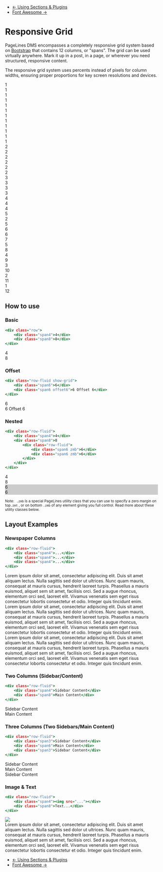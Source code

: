 <div class="row-fluid">
  <div class="span12">
    <ul class="pager">
      <li class="pull-left"><a href="http://docs.pagelines.com/tutorials/using-sections">&larr; Using Sections & Plugins</a></li>
        <li class="pull-right"><a href="http://docs.pagelines.com/tutorials/font-awesome">Font Awesome &rarr;</a></li>
    </ul>
  </div>
</div>

# Responsive Grid #

PageLines DMS encompasses a completely responsive grid system based on [Bootstrap](http://twitter.github.io/bootstrap/) that contains 12 columns, or "spans". The grid can be used virtually anywhere. Mark it up in a post, in a page, or wherever you need structured, responsive content.

The responsive grid system uses percents instead of pixels for column widths, ensuring proper proportions for key screen resolutions and devices.

<div class="docs-grid">
    <div class="row-fluid show-grid">
        <div class="span1">1</div>
        <div class="span1">1</div>
        <div class="span1">1</div>
        <div class="span1">1</div>
        <div class="span1">1</div>
        <div class="span1">1</div>
        <div class="span1">1</div>
        <div class="span1">1</div>
        <div class="span1">1</div>
        <div class="span1">1</div>
        <div class="span1">1</div>
        <div class="span1">1</div>
    </div>
    <div class="row-fluid show-grid">
		<div class="span2">2</div>
		<div class="span2">2</div>
		<div class="span2">2</div>
		<div class="span2">2</div>
		<div class="span2">2</div>
		<div class="span2">2</div>
	</div>
	<div class="row-fluid show-grid">
		<div class="span3">3</div>
		<div class="span3">3</div>
		<div class="span3">3</div>
		<div class="span3">3</div>
	</div>
    <div class="row-fluid show-grid">
        <div class="span4">4</div>
        <div class="span4">4</div>
        <div class="span4">4</div>
    </div>
    <div class="row-fluid show-grid">
		<div class="span5">5</div>
		<div class="span2">2</div>
		<div class="span5">5</div>
	</div>
	<div class="row-fluid show-grid">
		<div class="span6">6</div>
		<div class="span6">6</div>
	</div>
	<div class="row-fluid show-grid">
		<div class="span7">7</div>
		<div class="span5">5</div>
	</div>
    <div class="row-fluid show-grid">
    	<div class="span8">8</div>
    	<div class="span4">4</div>
    </div>
    <div class="row-fluid show-grid">
		<div class="span9">9</div>
		<div class="span3">3</div>
	</div>
	<div class="row-fluid show-grid">
		<div class="span10">10</div>
		<div class="span2">2</div>
	</div>
    <div class="row-fluid show-grid">
        <div class="span11">11</div>
        <div class="span1">1</div>
    </div>
    <div class="row-fluid show-grid">
        <div class="span12">12</div>
    </div>
</div>

## How to use ##

### Basic ###

~~~ .html
<div class="row">
	<div class="span4">4</div>
	<div class="span8">8</div>
</div>
~~~

<div class="row-fluid show-grid">
	<div class="span4">4</div>
	<div class="span8">8</div>
</div>

### Offset ###

~~~ .html
<div class="row-fluid show-grid">
	<div class="span6">6</div>
	<div class="span6 offset6">6 Offset 6</div>
</div>
~~~

<div class="row-fluid show-grid">
	<div class="span6">6</div>
	<div class="span6 offset6">6 Offset 6</div>
</div>

### Nested ###

~~~ .html
<div class="row-fluid">
	<div class="span4">4</div>
	<div class="span8">8
		<div class="row-fluid">
			<div class="span6 zmb">6</div>
			<div class="span6 zmb">6</div>
		</div>
	</div>
</div>
~~~

<div class="row-fluid show-grid">
	<div class="span4">4</div>
	<div class="span8">8
		<div class="row-fluid">
			<div class="span6 zmb" style="background: #CCC">6</div>
			<div class="span6 zmb" style="background: #CCC">6</div>
		</div>
	</div>
</div>

<p class="zmt zmb"><small><span class="label label-info" style="margin-right: 5px;">Note:</span> <code>.zmb</code> is a special PageLines utility class that you can use to specify a zero margin on top<code>.zmt</code> , or on bottom <code>.zmb</code> of any element giving you full control. Read more about these utility classes below.</small></p>

## Layout Examples ##

### Newspaper Columns ###

~~~ .html
<div class="row-fluid">
	<div class="span4">...</div>
	<div class="span4">...</div>
	<div class="span4">...</div>
</div>
~~~

<div class="docs-example">
	<div class="row-fluid">
		<div class="span4">
		Lorem ipsum dolor sit amet, consectetur adipiscing elit. Duis sit amet aliquam lectus. Nulla sagittis sed dolor ut ultrices. Nunc quam mauris, consequat at mauris cursus, hendrerit laoreet turpis. Phasellus a mauris euismod, aliquet sem sit amet, facilisis orci. Sed a augue rhoncus, elementum orci sed, laoreet elit. Vivamus venenatis sem eget risus consectetur lobortis consectetur et odio. Integer quis tincidunt enim.
		</div>
		<div class="span4">
		Lorem ipsum dolor sit amet, consectetur adipiscing elit. Duis sit amet aliquam lectus. Nulla sagittis sed dolor ut ultrices. Nunc quam mauris, consequat at mauris cursus, hendrerit laoreet turpis. Phasellus a mauris euismod, aliquet sem sit amet, facilisis orci. Sed a augue rhoncus, elementum orci sed, laoreet elit. Vivamus venenatis sem eget risus consectetur lobortis consectetur et odio. Integer quis tincidunt enim.
		</div>
		<div class="span4">
		Lorem ipsum dolor sit amet, consectetur adipiscing elit. Duis sit amet aliquam lectus. Nulla sagittis sed dolor ut ultrices. Nunc quam mauris, consequat at mauris cursus, hendrerit laoreet turpis. Phasellus a mauris euismod, aliquet sem sit amet, facilisis orci. Sed a augue rhoncus, elementum orci sed, laoreet elit. Vivamus venenatis sem eget risus consectetur lobortis consectetur et odio. Integer quis tincidunt enim.
		</div>
	</div>
</div>

### Two Columns (Sidebar/Content) ###

~~~ .html
<div class="row-fluid">
	<div class="span4">Sidebar Content</div>
	<div class="span8">Main Content</div>
</div>
~~~

<div class="docs-example">
	<div class="row-fluid show-grid">
		<div class="span4">
		Sidebar Content
		</div>
		<div class="span8">
		Main Content
		</div>
	</div>
</div>

### Three Columns (Two Sidebars/Main Content)

~~~ .html
<div class="row-fluid">
	<div class="span3">Sidebar Content</div>
	<div class="span6">Main Content</div>
	<div class="span3">Sidebar Content</div>
</div>
~~~

<div class="docs-example">
	<div class="row-fluid show-grid">
		<div class="span3">Sidebar Content</div>
		<div class="span6">Main Content</div>
		<div class="span3">Sidebar Content</div>
	</div>
</div>

### Image & Text

~~~ .html
<div class="row-fluid">
	<div class="span4"><img src="..."></div>
	<div class="span8">Text...</div>
</div>
~~~

<div class="docs-example">
	<div class="row-fluid">
		<div class="span4"><img src="http://placehold.it/250x250"></div>
		<div class="span8">
		Lorem ipsum dolor sit amet, consectetur adipiscing elit. Duis sit amet aliquam lectus. Nulla sagittis sed dolor ut ultrices. Nunc quam mauris, consequat at mauris cursus, hendrerit laoreet turpis. Phasellus a mauris euismod, aliquet sem sit amet, facilisis orci. Sed a augue rhoncus, elementum orci sed, laoreet elit. Vivamus venenatis sem eget risus consectetur lobortis consectetur et odio. Integer quis tincidunt enim.</div>
	</div>
</div>


<div class="row-fluid">
  <div class="span12">
    <ul class="pager">
      <li class="pull-left"><a href="http://docs.pagelines.com/tutorials/using-sections">&larr; Using Sections & Plugins</a></li>
        <li class="pull-right"><a href="http://docs.pagelines.com/tutorials/font-awesome">Font Awesome &rarr;</a></li>
    </ul>
  </div>
</div>